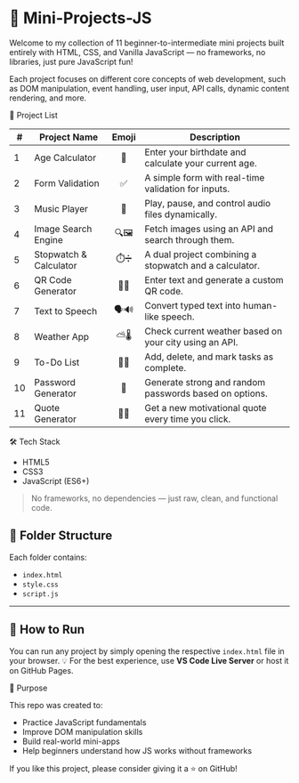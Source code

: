 # 🚀 Mini-Projects-JS

Welcome to my collection of 11 beginner-to-intermediate mini projects built entirely with HTML, CSS, and Vanilla JavaScript — no frameworks, no libraries, just pure JavaScript fun!

Each project focuses on different core concepts of web development, such as DOM manipulation, event handling, user input, API calls, dynamic content rendering, and more.

📁 Project List

| #  | Project Name             | Emoji | Description |
|----|--------------------------|:-----:|-------------|
| 1  | Age Calculator           | 🎂 | Enter your birthdate and calculate your current age. |
| 2  | Form Validation          | ✅ | A simple form with real-time validation for inputs. |
| 3  | Music Player             | 🎵 | Play, pause, and control audio files dynamically. |
| 4  | Image Search Engine      | 🔍🖼️ | Fetch images using an API and search through them. |
| 5  | Stopwatch & Calculator   | ⏱️➗ | A dual project combining a stopwatch and a calculator. |
| 6  | QR Code Generator        | 📱🔳 | Enter text and generate a custom QR code. |
| 7  | Text to Speech           | 🗣️🔊 | Convert typed text into human-like speech. |
| 8  | Weather App              | ⛅🌡️ | Check current weather based on your city using an API. |
| 9  | To-Do List               | 📝✅ | Add, delete, and mark tasks as complete. |
| 10 | Password Generator       | 🔐 | Generate strong and random passwords based on options. |
| 11 | Quote Generator          | 📜💬| Get a new motivational quote every time you click. |

🛠️ Tech Stack

- HTML5
- CSS3
- JavaScript (ES6+)
  
> No frameworks, no dependencies — just raw, clean, and functional code.

## 📂 Folder Structure

Each folder contains:
- `index.html`
- `style.css`
- `script.js`

---

## 🚧 How to Run

You can run any project by simply opening the respective `index.html` file in your browser.
💡 For the best experience, use **VS Code Live Server** or host it on GitHub Pages.

🎯 Purpose

This repo was created to:

- Practice JavaScript fundamentals
- Improve DOM manipulation skills
- Build real-world mini-apps
- Help beginners understand how JS works without frameworks

If you like this project, please consider giving it a ⭐ on GitHub!
